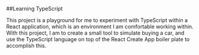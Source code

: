 ##Learning TypeScript

This project is a playground for me to experiment with TypeScript within a React application, which is an environment I am comfortable working within. With this project, I am to create a small tool to simulate buying a car, and use the TypeScript language on top of the React Create App boiler plate to accomplish this. 